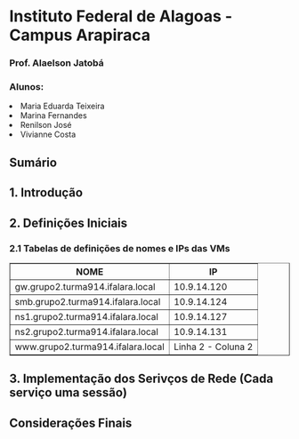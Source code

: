 # Instituto Federal de Alagoas - Campus Arapiraca
### Prof. Alaelson Jatobá

### Alunos:
<li>Maria Eduarda Teixeira</li>
<li>Marina Fernandes</li>
<li>Renilson José</li>
<li>Vivianne Costa</li>

## Sumário

## 1. Introdução

## 2. Definições Iniciais
<h3>2.1 Tabelas de definições de nomes e IPs das VMs</h3>
<table border="1">    
  <tr>
    <th>NOME</th>
    <th>IP</th>
  </tr>        
  <tr>
    <td>gw.grupo2.turma914.ifalara.local</td>
    <td>10.9.14.120</td>
  </tr>
  <tr>
    <td>smb.grupo2.turma914.ifalara.local</td>
    <td>10.9.14.124</td>
  </tr>
  <tr>
    <td>ns1.grupo2.turma914.ifalara.local</td>
    <td>10.9.14.127</td>
  </tr>
  <tr>
    <td>ns2.grupo2.turma914.ifalara.local</td>
    <td>10.9.14.131</td>
  </tr>
  <tr>
    <td>www.grupo2.turma914.ifalara.local</td>
    <td>Linha 2 - Coluna 2</td>
  </tr>
</table>

## 3. Implementação dos Serivços de Rede (Cada serviço uma sessão)

## Considerações Finais
